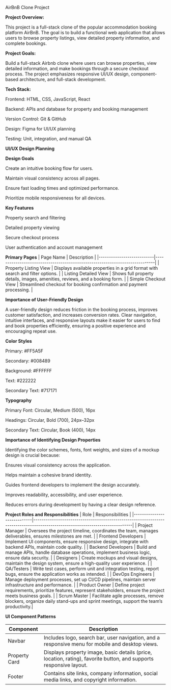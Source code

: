 AirBnB Clone Project

**Project Overview:**

This project is a full-stack clone of the popular accommodation booking platform AirBnB. The goal is to build a functional web application that allows users to browse property listings, view detailed property information, and complete bookings. 


**Project Goals:**

Build a full-stack Airbnb clone where users can browse properties, view detailed information, and make bookings through a secure checkout process. The project emphasizes responsive UI/UX design, component-based architecture, and full-stack development.


**Tech Stack:**

Frontend: HTML, CSS, JavaScript, React

Backend: APIs and database for property and booking management

Version Control: Git & GitHub

Design: Figma for UI/UX planning

Testing: Unit, integration, and manual QA


**UI/UX Design Planning**

**Design Goals**

Create an intuitive booking flow for users.

Maintain visual consistency across all pages.

Ensure fast loading times and optimized performance.

Prioritize mobile responsiveness for all devices.


**Key Features**

Property search and filtering

Detailed property viewing

Secure checkout process

User authentication and account management


**Primary Pages**
| Page Name                 |  Description                                                                 |
|---------------------------|-----------------------------------------------------------------------------|
| Property Listing View     | Displays available properties in a grid format with search and filter options. |
| Listing Detailed View     | Shows full property details, images, amenities, reviews, and a booking form. |
| Simple Checkout View      | Streamlined checkout for booking confirmation and payment processing.       |


**Importance of User-Friendly Design**

A user-friendly design reduces friction in the booking process, improves customer satisfaction, and increases conversion rates. Clear navigation, intuitive interfaces, and responsive layouts make it easier for users to find and book properties efficiently, ensuring a positive experience and encouraging repeat use.


**Color Styles**

Primary: #FF5A5F

Secondary: #008489

Background: #FFFFFF

Text: #222222

Secondary Text: #717171


**Typography**

Primary Font: Circular, Medium (500), 16px

Headings: Circular, Bold (700), 24px–32px

Secondary Text: Circular, Book (400), 14px


**Importance of Identifying Design Properties**

Identifying the color schemes, fonts, font weights, and sizes of a mockup design is crucial because:

Ensures visual consistency across the application.

Helps maintain a cohesive brand identity.

Guides frontend developers to implement the design accurately.

Improves readability, accessibility, and user experience.

Reduces errors during development by having a clear design reference. 


**Project Roles and Responsibilities**
| Role	                     |        Responsibilities                                                                                                      |
|----------------------------|------------------------------------------------------------------------------------------------------------------------------|
| Project Manager	         |   Oversees the project timeline, coordinates the team, manages deliverables, ensures milestones are met.                     |
| Frontend Developers	     |   Implement UI components, ensure responsive design, integrate with backend APIs, maintain code quality.                     |
| Backend Developers	     |   Build and manage APIs, handle database operations, implement business logic, ensure data security.                         |
| Designers	                 |   Create mockups and visual designs, maintain the design system, ensure a high-quality user experience.                      |
| QA/Testers	             |   Write test cases, perform unit and integration testing, report bugs, ensure the application works as intended.             |
| DevOps Engineers	         |   Manage deployment processes, set up CI/CD pipelines, maintain server infrastructure and performance.                       |
| Product Owner              |   Define project requirements, prioritize features, represent stakeholders, ensure the project meets business goals.         |
| Scrum Master	             |   Facilitate agile processes, remove blockers, organize daily stand-ups and sprint meetings, support the team’s productivity.|


**UI Component Patterns**

| Component	      |     Description                                                                                                       |
|-----------------|-----------------------------------------------------------------------------------------------------------------------|
| Navbar	      |   Includes logo, search bar, user navigation, and a responsive menu for mobile and desktop views.                     |
| Property Card   |   Displays property image, basic details (price, location, rating), favorite button, and supports responsive layout.  |
| Footer	      |   Contains site links, company information, social media links, and copyright information.                            |